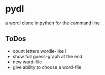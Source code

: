# pydl
a wordl clone in python for the command line

## ToDos
* count letters wordle-like !
* show full guess-graph at the end
* new word-file 
* give ability to choose a word-file

